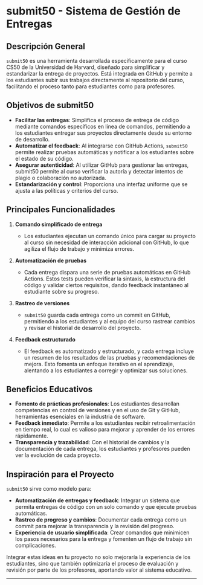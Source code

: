 # submit50 - Sistema de Gestión de Entregas 

## Descripción General
`submit50` es una herramienta desarrollada específicamente para el curso CS50 de la Universidad de Harvard, diseñado para simplificar y estandarizar la entrega de proyectos. Está integrada en GitHub y permite a los estudiantes subir sus trabajos directamente al repositorio del curso, facilitando el proceso tanto para estudiantes como para profesores.

## Objetivos de submit50
- **Facilitar las entregas**: Simplifica el proceso de entrega de código mediante comandos específicos en línea de comandos, permitiendo a los estudiantes entregar sus proyectos directamente desde su entorno de desarrollo.
- **Automatizar el feedback**: Al integrarse con GitHub Actions, `submit50` permite realizar pruebas automáticas y notificar a los estudiantes sobre el estado de su código.
- **Asegurar autenticidad**: Al utilizar GitHub para gestionar las entregas, submit50 permite al curso verificar la autoría y detectar intentos de plagio o colaboración no autorizada.
- **Estandarización y control**: Proporciona una interfaz uniforme que se ajusta a las políticas y criterios del curso.

## Principales Funcionalidades
1. **Comando simplificado de entrega**
   - Los estudiantes ejecutan un comando único para cargar su proyecto al curso sin necesidad de interacción adicional con GitHub, lo que agiliza el flujo de trabajo y minimiza errores.
   
2. **Automatización de pruebas**
   - Cada entrega dispara una serie de pruebas automáticas en GitHub Actions. Estos tests pueden verificar la sintaxis, la estructura del código y validar ciertos requisitos, dando feedback instantáneo al estudiante sobre su progreso.
   
3. **Rastreo de versiones**
   - `submit50` guarda cada entrega como un commit en GitHub, permitiendo a los estudiantes y al equipo del curso rastrear cambios y revisar el historial de desarrollo del proyecto.
   
4. **Feedback estructurado**
   - El feedback es automatizado y estructurado, y cada entrega incluye un resumen de los resultados de las pruebas y recomendaciones de mejora. Esto fomenta un enfoque iterativo en el aprendizaje, alentando a los estudiantes a corregir y optimizar sus soluciones.

## Beneficios Educativos
- **Fomento de prácticas profesionales**: Los estudiantes desarrollan competencias en control de versiones y en el uso de Git y GitHub, herramientas esenciales en la industria de software.
- **Feedback inmediato**: Permite a los estudiantes recibir retroalimentación en tiempo real, lo cual es valioso para mejorar y aprender de los errores rápidamente.
- **Transparencia y trazabilidad**: Con el historial de cambios y la documentación de cada entrega, los estudiantes y profesores pueden ver la evolución de cada proyecto.

## Inspiración para el Proyecto
`submit50` sirve como modelo para:
- **Automatización de entregas y feedback**: Integrar un sistema que permita entregas de código con un solo comando y que ejecute pruebas automáticas.
- **Rastreo de progreso y cambios**: Documentar cada entrega como un commit para mejorar la transparencia y la revisión del progreso.
- **Experiencia de usuario simplificada**: Crear comandos que minimicen los pasos necesarios para la entrega y fomenten un flujo de trabajo sin complicaciones.

Integrar estas ideas en tu proyecto no solo mejoraría la experiencia de los estudiantes, sino que también optimizaría el proceso de evaluación y revisión por parte de los profesores, aportando valor al sistema educativo.

---
